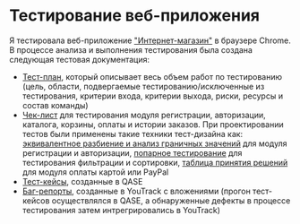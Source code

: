 # Тестирование веб-приложения 
Я тестировала веб-приложение ["Интернет-магазин"](https://qa.demoshopping.ru/) в браузере Chrome. В процессе анализа и выполнения тестирования была создана следующая тестовая документация:  
- [Тест-план](https://docs.google.com/spreadsheets/d/1WodOPX38I1PmjzEdDfud1mN3XC-Zaxa5hpvLwbDk6xo/edit?gid=0#gid=0), который описывает весь объем работ по тестированию (цель, области, подвергаемые тестированию/исключенные из тестирования, критерии входа, критерии выхода, риски, ресурсы и состав команды)
- [Чек-лист](https://docs.google.com/spreadsheets/d/1bgkDxF5Rc-ftBt-xZDEu5gpKzPkGzZVJyUNLPR8k7Bg/edit?usp=drive_link) для тестирования модуля регистрации, авторизации, каталога, корзины, оплаты и истории заказов. При проектировании тестов были применены такие техники тест-дизайна как: [эквивалентное разбиение и анализ граничных значений](https://docs.google.com/spreadsheets/d/1bgkDxF5Rc-ftBt-xZDEu5gpKzPkGzZVJyUNLPR8k7Bg/edit?gid=696308753#gid=696308753) для модуля регистрации и авторизации, [попарное тестирование](https://docs.google.com/spreadsheets/d/1bgkDxF5Rc-ftBt-xZDEu5gpKzPkGzZVJyUNLPR8k7Bg/edit?gid=250056709#gid=250056709) для тестирования фильтрации и сортировки, [таблица принятия решений](https://docs.google.com/spreadsheets/d/1bgkDxF5Rc-ftBt-xZDEu5gpKzPkGzZVJyUNLPR8k7Bg/edit?gid=607219735#gid=607219735) для модуля оплаты картой или PayPal
- [Тест-кейсы](https://drive.google.com/file/d/1sTyDBFiyHV8a0pYInLbHyQtlGMhtB57M/view?usp=drive_link), созданные в QASE
- [Баг-репорты](https://docs.google.com/spreadsheets/d/1lQ4p5g2tOd-QY8L67kXmoEoE0Xm1gQh8/edit?usp=drive_link&ouid=115232927574548240006&rtpof=true&sd=true), созданные в YouTrack с вложениями (прогон тест-кейсов осуществлялся в QASE, а обнаруженные дефекты в процессе тестирования затем интрегрировались в YouTrack) 
